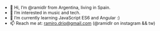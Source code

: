 - 👋 Hi, I’m @ramidlr from Argentina, living in Spain.
- 👀 I’m interested in music and tech.
- 🌱 I’m currently learning JavaScript ES6 and Angular :)
- 📫 Reach me at: ramiro.drio@gmail.com (@ramidlr on instagram && tw)
<!---
ramidlr/ramidlr is a ✨ special ✨ repository because its `README.md` (this file) appears on your GitHub profile.
You can click the Preview link to take a look at your changes.
--->
